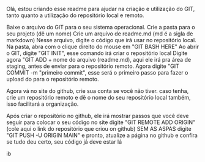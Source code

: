 Olá, estou criando esse readme para ajudar na criação e utilização do GIT, tanto quanto a utilização do repositório local e remoto.

Baixe o arquivo do GIT para o seu sistema operacional.
Crie a pasta para o seu projeto (dê um nome)
Crie um arquivo de readme.md (md é a sigla de markdown)
Nesse arquivo, digite o código que irá usar no repositório local.
Na pasta, abra com o clique direito do mouse em "GIT BASH HERE"
Ao abrir o GIT, digite "GIT INIT", esse comando irá criar o repositório local
Digite agora "GIT ADD + nome do arquivo (readme.md), aqui ele irá pra área de staging, antes de enviar para o repositório remoto.
Agora digite "GIT COMMIT -m "primeiro commit", esse será o primeiro passo para fazer o upload do para o repositório remoto.

Agora vá no site do github, crie sua conta se você não tiver. caso tenha, crie um repositório remoto e dê o nome do seu repositório local também, isso facilitará a organização.

Após criar o repositório no github, ele irá mostrar passos que você deve seguir para colocar o seu código no site
digite "GIT REMOTE ADD ORIGIN" (cole aqui o link do repositório que criou on github) SEM AS ASPAS
digite "GIT PUSH -U ORIGIN MAIN" e pronto, atualize a página no github e confira se tudo deu certo, seu código já deve estar lá



ib

